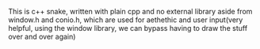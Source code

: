This is c++ snake, written with plain cpp and no external library aside from window.h and conio.h, which are used for aethethic and user input(very helpful, using the window library, we can bypass having to draw the stuff over and over again)
